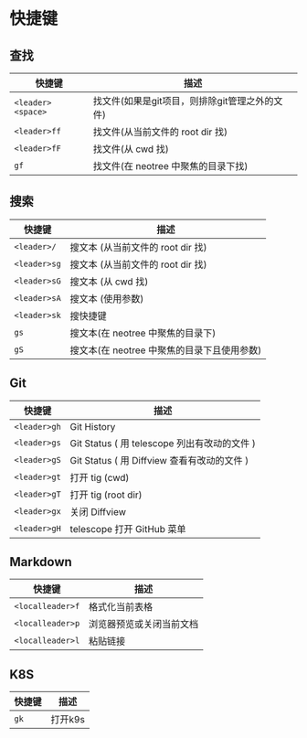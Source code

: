 # 快捷键

## 查找

| 快捷键            | 描述                                           | 
| ----------------- | ---------------------------------------------- | 
| `<leader><space>` | 找文件(如果是git项目，则排除git管理之外的文件) |
| `<leader>ff`      | 找文件(从当前文件的 root dir 找)               |
| `<leader>fF`      | 找文件(从 cwd 找)                              |
| `gf`              | 找文件(在 neotree 中聚焦的目录下找) |

## 搜索

| 快捷键       | 描述                                        | 
| ------------ | ------------------------------------------- | 
| `<leader>/`  | 搜文本 (从当前文件的 root dir 找)           |
| `<leader>sg` | 搜文本 (从当前文件的 root dir 找)           |
| `<leader>sG` | 搜文本 (从 cwd 找)                          |
| `<leader>sA` | 搜文本 (使用参数)                           |
| `<leader>sk` | 搜快捷键                                    |
| `gs`         | 搜文本(在 neotree 中聚焦的目录下)           |
| `gS`         | 搜文本(在 neotree 中聚焦的目录下且使用参数) |

## Git

| 快捷键       | 描述                                         | 
| ------------ | -------------------------------------------- | 
| `<leader>gh` | Git History                                  |
| `<leader>gs` | Git Status ( 用 telescope 列出有改动的文件 ) |
| `<leader>gS` | Git Status ( 用 Diffview 查看有改动的文件 )  |
| `<leader>gt` | 打开 tig (cwd)                               |
| `<leader>gT` | 打开 tig (root dir)                          |
| `<leader>gx` | 关闭 Diffview                                |
| `<leader>gH` | telescope 打开 GitHub 菜单                   |

## Markdown

| 快捷键           | 描述                     | 
| ---------------- | ------------------------ | 
| `<localleader>f` | 格式化当前表格           |
| `<localleader>p` | 浏览器预览或关闭当前文档 |
| `<localleader>l` | 粘贴链接                 |

## K8S

| 快捷键           | 描述                     | 
| ---------------- | ------------------------ | 
| `gk` |打开k9s|
